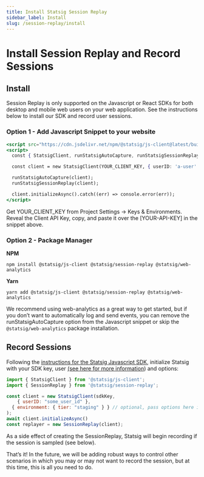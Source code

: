 ```yaml
---
title: Install Statsig Session Replay
sidebar_label: Install
slug: /session-replay/install
---
```

# Install Session Replay and Record Sessions

## Install

Session Replay is only supported on the Javascript or React SDKs for both desktop and mobile web users on your web application. See the instructions below to install our SDK and record user sessions.

### Option 1 - Add Javascript Snippet to your website

```jsx
<script src="https://cdn.jsdelivr.net/npm/@statsig/js-client@latest/build/statsig-js-client+session-replay+web-analytics.min.js"></script>
<script>
  const { StatsigClient, runStatsigAutoCapture, runStatsigSessionReplay } = window.Statsig;

  const client = new StatsigClient(YOUR_CLIENT_KEY, { userID: 'a-user' });

  runStatsigAutoCapture(client);
  runStatsigSessionReplay(client);

  client.initializeAsync().catch((err) => console.error(err));
</script>
```

Get YOUR_CLIENT_KEY from Project Settings -> Keys & Environments. Reveal the Client API Key, copy, and paste it over the [YOUR-API-KEY] in the snippet above. 

### Option 2 - Package Manager

**NPM**

`npm install @statsig/js-client @statsig/session-replay @statsig/web-analytics`

**Yarn**

`yarn add @statsig/js-client @statsig/session-replay @statsig/web-analytics`

We recommend using web-analytics as a great way to get started, but if you don’t want to automatically log and send events, you can remove the runStatsigAutoCapture option from the Javascript snippet or skip the `@statsig/web-analytics` package installation.


## Record Sessions
Following the [instructions for the Statsig Javascript SDK](https://docs.statsig.com/client/javascript-sdk), initialize Statsig with your SDK key, user [(see here for more information](https://docs.statsig.com/client/jsClientSDK#statsig-user)) and options:

```jsx
import { StatsigClient } from '@statsig/js-client';
import { SessionReplay } from '@statsig/session-replay';

const client = new StatsigClient(sdkKey,
	{ userID: "some_user_id" },
  { environment: { tier: "staging" } } // optional, pass options here if needed
);
await client.initializeAsync()
const replayer = new SessionReplay(client);
```

As a side effect of creating the SessionReplay, Statsig will begin recording if the session is sampled (see below). 

That’s it! In the future, we will be adding robust ways to control other scenarios in which you may or may not want to record the session, but at this time, this is all you need to do.

